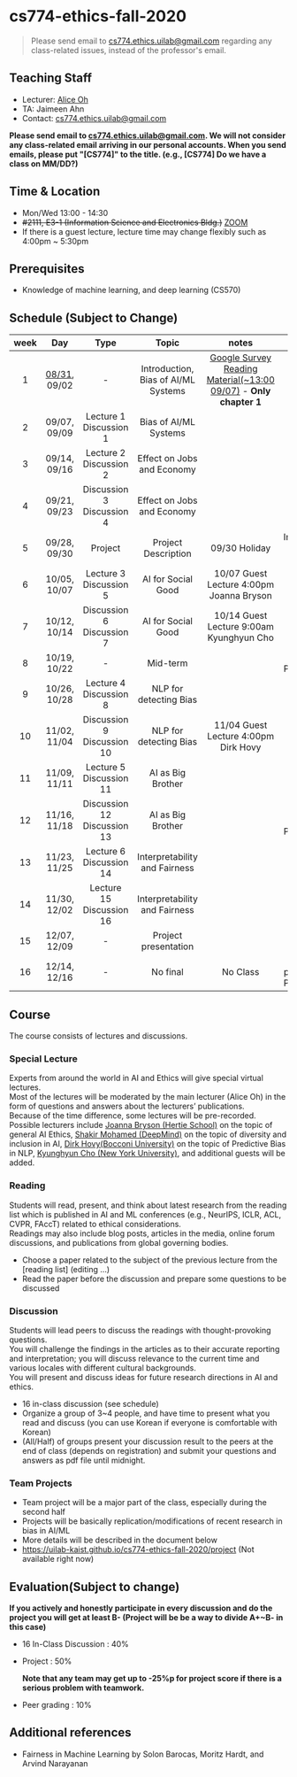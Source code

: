 # cs774-ethics-fall-2020

> Please send email to cs774.ethics.uilab@gmail.com regarding any class-related issues, instead of the professor's email.

## Teaching Staff

- Lecturer: [Alice Oh](https://aliceoh9.github.io/)
- TA: Jaimeen Ahn
- Contact: cs774.ethics.uilab@gmail.com

**Please send email to cs774.ethics.uilab@gmail.com. We will not consider any class-related email arriving in our personal accounts. When you send emails, please put "[CS774]" to the title. (e.g., [CS774] Do we have a class on MM/DD?)**

## Time & Location
- Mon/Wed 13:00 - 14:30
- <s>#2111, E3-1 (Information Science and Electronics Bldg.)</s> [ZOOM](https://kaist.zoom.us/j/97882687849?pwd=RHgzdE85SGVYaGxxTDd1L0R3OWFrUT09)
- If there is a guest lecture, lecture time may change flexibly such as 4:00pm ~ 5:30pm

## Prerequisites  

- Knowledge of machine learning, and deep learning (CS570)

## Schedule (Subject to Change)

|  week |            Day            |          Type         |                              Topic                             |      notes     |           Project          |
|:-----:|:-------------------------:|:---------------------:|:--------------------------------------------------------------:|:--------------:|:--------------------------:|
|   1   | [08/31](contents/2020_cs774_lecture1.pdf), 09/02              |          -        | Introduction, Bias of AI/ML Systems                                | [Google Survey](https://forms.gle/NTZx5k72Q1RgyDMq8) <br/> [Reading Material(~13:00 09/07)](contents/Z_Big_Datas_Disparate_Impacts.pdf) - **Only chapter 1** |                            |
|   2   | 09/07, 09/09              | Lecture  1<br/> Discussion 1 | Bias of AI/ML Systems                                   |                |                            |
|   3   | 09/14, 09/16              | Lecture  2 <br/>Discussion 2 | Effect on Jobs and Economy                                  |                 |                            |
|   4   | 09/21, 09/23              | Discussion 3<br/> Discussion 4 | Effect on Jobs and Economy                                |                |                            |
|   5   | 09/28, 09/30              | Project               | Project Description                                            | 09/30 Holiday  | Introduction, Team matching |
|   6   | 10/05, 10/07              | Lecture  3<br/> Discussion 5 | AI for Social Good                                      | 10/07 Guest Lecture 4:00pm <br/> Joanna Bryson |                            |
|   7   | 10/12, 10/14              | Discussion 6<br/> Discussion 7 | AI for Social Good                                    | 10/14 Guest Lecture 9:00am <br/> Kyunghyun Cho |                            |
|   8   | 10/19, 10/22              |           -            | Mid-term                                       |                   | Proposal, Peer-review   |
|   9   | 10/26, 10/28              | Lecture  4<br/> Discussion 8 | NLP for detecting Bias                                      |                |                            |
|   10  | 11/02, 11/04              | Discussion  9<br/> Discussion 10 | NLP for detecting Bias                             |   11/04 Guest Lecture 4:00pm <br/> Dirk Hovy   |                            |
|   11  | 11/09, 11/11              | Lecture  5<br/> Discussion 11 | AI as Big Brother                        |                |                            |
|   12  | 11/16, 11/18              | Discussion 12 <br/> Discussion  13 | AI as Big Brother                           |                | Progress Update, Peer-review                |
|   13  | 11/23, 11/25              | Lecture 6<br/> Discussion 14  | Interpretability and Fairness                          |                |                            |
|   14  | 11/30, 12/02               | Lecture 15<br/> Discussion 16 | Interpretability and Fairness                          |                |                            |
| 15 | 12/07, 12/09 |           -           | Project presentation                                           |                |                          |
|   16  | 12/14, 12/16              |           -           | No final                                                       |     No Class   | Final presentation Peer-review |

## Course

The course consists of lectures and discussions.

### Special Lecture
Experts from around the world in AI and Ethics will give special virtual lectures.  
Most of the lectures will be moderated by the main lecturer (Alice Oh) in the form of questions and answers about the lecturers’ publications.  
Because of the time difference, some lectures will be pre-recorded.  
Possible lecturers include [Joanna Bryson (Hertie School)](http://www.cs.bath.ac.uk/~jjb/) on the topic of general AI Ethics, [Shakir Mohamed (DeepMind)](https://shakirm.com/) on the topic of diversity and inclusion in AI, [Dirk Hovy(Bocconi University)](http://www.dirkhovy.com) on the topic of Predictive Bias in NLP, [Kyunghyun Cho (New York University)](https://kyunghyuncho.me/), and additional guests will be added.

### Reading

Students will read,  present,  and think about latest research from the reading list which is published in AI  and  ML conferences (e.g., NeurIPS, ICLR, ACL, CVPR, FAccT) related to ethical considerations.  
Readings may also include blog posts, articles in the media, online forum discussions, and publications from global governing bodies.

- Choose a paper related to the subject of the previous lecture from the [reading list] (editing ...)
- Read the paper before the discussion and prepare some questions to be discussed

### Discussion

Students will lead peers to discuss the readings with thought-provoking questions.   
You will challenge the findings in the articles as to their accurate reporting and interpretation;  you will discuss relevance to the current time and various locales with different cultural backgrounds.  
You will present and discuss ideas for future research directions in AI and ethics.

- 16 in-class discussion (see schedule)
- Organize a group of 3~4 people, and have time to present what you read and discuss (you can use Korean if everyone is comfortable with Korean)
- (All/Half) of groups present your discussion result to the peers at the end of class (depends on registration) and submit your questions and answers as pdf file until midnight.

### Team Projects

- Team project will be a major part of the class, especially during the second half
- Projects will be basically replication/modifications of recent research in bias in AI/ML
- More details will be described in the document below
- https://uilab-kaist.github.io/cs774-ethics-fall-2020/project (Not available right now)

## Evaluation(Subject to change)

 **If you actively and honestly participate in every discussion and do the project you will get at least B- (Project will be be a way to divide A+~B- in this case)**

* 16 In-Class Discussion : 40%

* Project : 50%
  
    **Note that any team may get up to -25%p for project score if there is a serious problem with teamwork.**

* Peer grading : 10%

## Additional references

- Fairness in Machine Learning by Solon Barocas, Moritz Hardt, and Arvind Narayanan
